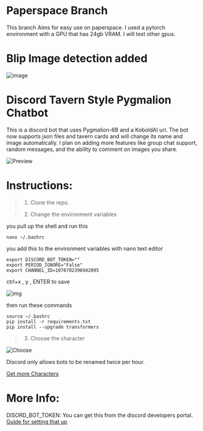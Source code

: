 # Paperspace Branch
This branch Aims for easy use on paperspace. I used a pytorch environment with a GPU that has 24gb VRAM. I will test other gpus.

# Blip Image detection added
![image](https://i.imgur.com/VPzquLol.png)

# Discord Tavern Style Pygmalion Chatbot
This is a discord bot that uses Pygmalion-6B and a KoboldAI url. The bot now supports json files and tavern cards and will change its name and image automatically. I plan on adding more features like group chat support, random messages, and the ability to comment on images you share.

![Preview](https://i.imgur.com/XcIDQ3V.png)


# Instructions: 
>1. Clone the repo.

>2. Change the environment variables 

you pull up the shell and run this
```shell
nano ~/.bashrc
```
you add this to the environment variables
with nano text editor
```
export DISCORD_BOT_TOKEN=""
export PERIOD_IGNORE="False"
export CHANNEL_ID=1078702396942095
```
ctrl+x , y , ENTER to save

![img](https://i.imgur.com/LhrQGPpl.png)

then run these commands
```shell
source ~/.bashrc
pip install -r requirements.txt
pip install --upgrade transformers
```

>3. Choose the character

![Choose](https://i.imgur.com/qY6ZpB8.png)

Discord only allows bots to be renamed twice per hour.

[Get more Characters](https://booru.plus/+pygmalion)
# More Info: 

DISORD_BOT_TOKEN: You can get this from the discord developers portal. [Guide for setting that up](https://rentry.org/discordbotguide)


